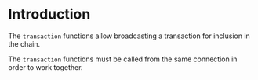 # Introduction

The `transaction` functions allow broadcasting a transaction for inclusion in the chain.

The `transaction` functions must be called from the same connection in order to work together.

